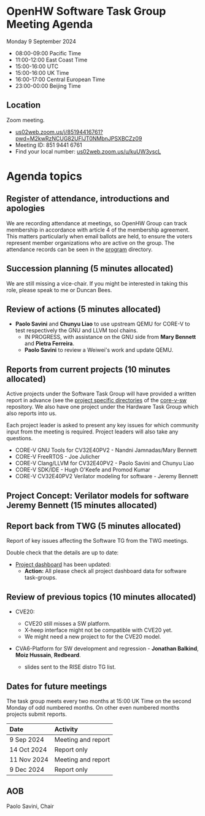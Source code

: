# OpenHW Software Task Group Meeting Agenda

Monday 9 September 2024

- 08:00-09:00 Pacific Time
- 11:00-12:00 East Coast Time
- 15:00-16:00 UTC
- 15:00-16:00 UK Time
- 16:00-17:00 Central European Time
- 23:00-00:00 Beijing Time

## Location

Zoom meeting.

- [us02web.zoom.us/j/85194416761?pwd=M2kwRzNCUG82UFlJT0NMbnJPSXBCZz09](https://us02web.zoom.us/j/85194416761?pwd=M2kwRzNCUG82UFlJT0NMbnJPSXBCZz09)
- Meeting ID: 851 9441 6761
- Find your local number: [us02web.zoom.us/u/kuUW3yscL](https://us02web.zoom.us/u/kuUW3yscL)

# Agenda topics

## Register of attendance, introductions and apologies

We are recording attendance at meetings, so OpenHW Group can track membership in accordance with article 4 of the membership agreement. This matters particularly when email ballots are held, to ensure the voters represent member organizations who are active on the group. The attendance records can be seen in the [program](https://github.com/openhwgroup/programs) directory.

## Succession planning (5 minutes allocated)

We are still missing a vice-chair. If you might be interested in taking this role, please speak to me or Duncan Bees.

## Review of actions (5 minutes allocated)

- **Paolo Savini** and **Chunyu Liao** to use upstream QEMU for CORE-V to test respectively the GNU and LLVM tool chains.
  - IN PROGRESS, with assistance on the GNU side from **Mary Bennett** and  **Pietra Ferreira**.
  - **Paolo Savini** to review a Weiwei's work and update QEMU.

## Reports from current projects (10 minutes allocated)

Active projects under the Software Task Group will have provided a written report in advance (see the [project specific directories](https://github.com/openhwgroup/core-v-sw/blob/master/projects) of the [core-v-sw](https://github.com/openhwgroup/core-v-sw) repository. We also have one project under the Hardware Task Group which also reports into us.

Each project leader is asked to present any key issues for which community input from the meeting is required.  Project leaders will also take any questions.

- CORE-V GNU Tools for CV32E40PV2 - Nandni Jamnadas/Mary Bennett
- CORE-V FreeRTOS - Joe Julicher
- CORE-V Clang/LLVM for CV32E40PV2 - Paolo Savini and Chunyu Liao
- CORE-V SDK/IDE - Hugh O'Keefe and Promod Kumar
- CORE-V CV32E40PV2 Verilator modeling for software - Jeremy Bennett

## Project Concept: Verilator models for software **Jeremy Bennett** (15 minutes allocated)

## Report back from TWG (5 minutes allocated)

Report of key issues affecting the Software TG from the TWG meetings.

Double check that the details are up to date:
- [Project dashboard](https://github.com/openhwgroup/programs/blob/master/dashboard/Dashboard_SpreadSheetFriendly.md) has been updated:
  - **Action:** All please check all project dashboard data for software task-groups.

## Review of previous topics (10 minutes allocated)

- CVE20:
  - CVE20 still misses a SW platform.
  - X-heep interface might not be compatible with CVE20 yet.
  - We might need a new project to for the CVE20 model.

- CVA6-Platform for SW development and regression - **Jonathan Balkind**, **Moiz Hussain**, **Redbeard**.
  - slides sent to the RISE distro TG list.

## Dates for future meetings

The task group meets every two months at 15:00 UK Time on the second Monday of odd numbered months.  On other even numbered months projects submit reports.

| Date        | Activity                              |
| :---------- | :------------------------------------ |
|  9 Sep 2024 | Meeting and report                    |
| 14 Oct 2024 | Report only                           |
| 11 Nov 2024 | Meeting and report                    |
|  9 Dec 2024 | Report only                           |


## AOB


Paolo Savini, Chair
